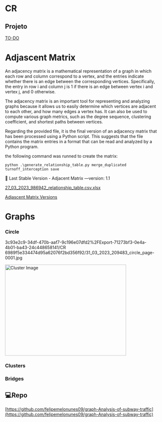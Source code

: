 # CR

## Projeto

[TO-DO](https://www.notion.so/ba0a027757c0438d9d3a6bc7301e650d)

# Adjascent Matrix

An adjacency matrix is a mathematical representation of a graph in which each row and column correspond to a vertex, and the entries indicate whether there is an edge between the corresponding vertices. Specifically, the entry in row i and column j is 1 if there is an edge between vertex i and vertex j, and 0 otherwise.

The adjacency matrix is an important tool for representing and analyzing graphs because it allows us to easily determine which vertices are adjacent to each other, and how many edges a vertex has. It can also be used to compute various graph metrics, such as the degree sequence, clustering coefficient, and shortest paths between vertices.

Regarding the provided file, it is the final version of an adjacency matrix that has been processed using a Python script. This suggests that the file contains the matrix entries in a format that can be read and analyzed by a Python program.

the following command was runned to create the matrix:

`python .\generate_relationship_table.py merge_duplicated turnoff_interception save`

<aside>
📁 Last Stable Version - Adjacent Matrix —version: 1.1

[27_03_2023_986942_relationship_table.csv.xlsx](CR%206989f5e334474d95a62076f2bd356f92/27_03_2023_986942_relationship_table.csv.xlsx)

</aside>

[Adjascent Matrix Versions](https://www.notion.so/Adjascent-Matrix-Versions-2b74db7db81e4313a2804c941f85056c)

# Graphs

### Circle
3c93e2c9-34df-470b-aaf7-9c196e07dfd2%2FExport-71273bf3-0e4a-4b01-ba43-24c448658141/CR 6989f5e334474d95a62076f2bd356f92/31_03_2023_209483_circle_page-0001.jpg

<img src="./readmefiles/images/cluster.jpg" alt="Cluster Image" width="400" height="300">


### Clusters

### Bridges

## 💻Repo

[https://github.com/felipemelonunes09/graph-Analysis-of-subway-traffic](https://github.com/felipemelonunes09/graph-Analysis-of-subway-traffic)
